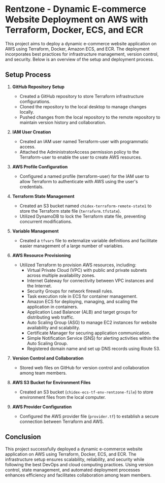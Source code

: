 # Rentzone - Dynamic E-commerce Website Deployment on AWS with Terraform, Docker, ECS, and ECR

This project aims to deploy a dynamic e-commerce website application on AWS using Terraform, Docker, Amazon ECS, and ECR. The deployment incorporates best practices for infrastructure management, version control, and security. Below is an overview of the setup and deployment process.

## Setup Process

1. **GitHub Repository Setup**
   - Created a GitHub repository to store Terraform infrastructure configurations.
   - Cloned the repository to the local desktop to manage changes locally.
   - Pushed changes from the local repository to the remote repository to maintain version history and collaboration.

2. **IAM User Creation**
   - Created an IAM user named Terraform-user with programmatic access.
   - Attached the AdministratorAccess permission policy to the Terraform-user to enable the user to create AWS resources.

3. **AWS Profile Configuration**
   - Configured a named profile (terraform-user) for the IAM user to allow Terraform to authenticate with AWS using the user's credentials.

4. **Terraform State Management**
   - Created an S3 bucket named `chidex-terraform-remote-state1` to store the Terraform state file (`terraform.tfstate`).
   - Utilized DynamoDB to lock the Terraform state file, preventing concurrent modifications.

5. **Variable Management**
   - Created a `tfvars` file to externalize variable definitions and facilitate easier management of a large number of variables.

6. **AWS Resource Provisioning**
   - Utilized Terraform to provision AWS resources, including:
     - Virtual Private Cloud (VPC) with public and private subnets across multiple availability zones.
     - Internet Gateway for connectivity between VPC instances and the Internet.
     - Security Groups for network firewall rules.
     - Task execution role in ECS for container management.
     - Amazon ECS for deploying, managing, and scaling the application in containers.
     - Application Load Balancer (ALB) and target groups for distributing web traffic.
     - Auto Scaling Group (ASG) to manage EC2 instances for website availability and scalability.
     - Certificate Manager for securing application communication.
     - Simple Notification Service (SNS) for alerting activities within the Auto Scaling Group.
     - Registered domain name and set up DNS records using Route 53.

7. **Version Control and Collaboration**
   - Stored web files on GitHub for version control and collaboration among team members.

8. **AWS S3 Bucket for Environment Files**
   - Created an S3 bucket (`chidex-ecs-tf-env-rentzone-file`) to store environment files from the local computer.

9. **AWS Provider Configuration**
   - Configured the AWS provider file (`provider.tf`) to establish a secure connection between Terraform and AWS.

## Conclusion
This project successfully deployed a dynamic e-commerce website application on AWS using Terraform, Docker, ECS, and ECR. The infrastructure setup ensures scalability, reliability, and security while following the best DevOps and cloud computing practices. Using version control, state management, and automated deployment processes enhances efficiency and facilitates collaboration among team members.
